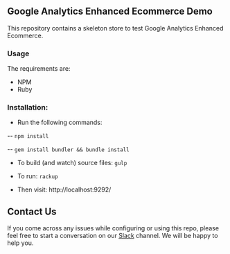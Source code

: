 ## Google Analytics Enhanced Ecommerce Demo

This repository contains a skeleton store to test Google Analytics Enhanced Ecommerce.

### Usage

The requirements are:

- NPM
- Ruby

### Installation:

- Run the following commands:

-- ```npm install```

-- ```gem install bundler && bundle install```

- To build (and watch) source files: `gulp`

- To run: `rackup`

- Then visit: http://localhost:9292/

## Contact Us

If you come across any issues while configuring or using this repo, please feel free to start a conversation on our [Slack](https://resources.rudderstack.com/join-rudderstack-slack) channel. We will be happy to help you.
